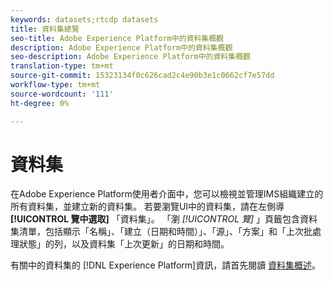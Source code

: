 ```yaml
---
keywords: datasets;rtcdp datasets
title: 資料集總覽
seo-title: Adobe Experience Platform中的資料集概觀
description: Adobe Experience Platform中的資料集概觀
seo-description: Adobe Experience Platform中的資料集概觀
translation-type: tm+mt
source-git-commit: 15323134f0c626cad2c4e90b3e1c0662cf7e57dd
workflow-type: tm+mt
source-wordcount: '111'
ht-degree: 0%

---
```



# 資料集

在Adobe Experience Platform使用者介面中，您可以檢視並管理IMS組織建立的所有資料集，並建立新的資料集。 若要瀏覽UI中的資料集，請在左側導 **[!UICONTROL 覽中選取]** 「資料集」。 「瀏 *[!UICONTROL 覽]* 」頁籤包含資料集清單，包括顯示「名稱」、「建立（日期和時間）」、「源」、「方案」和「上次批處理狀態」的列，以及資料集「上次更新」的日期和時間。

有關中的資料集的 [!DNL Experience Platform]資訊，請首先閱讀 [資料集概述](../../catalog/datasets/overview.md)。
